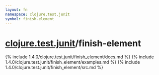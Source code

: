 ```yaml
---
layout: fn
namespace: clojure.test.junit
symbol: finish-element
---
```


# [clojure.test.junit](../)/finish-element

{% include 1.4.0/clojure.test.junit/finish_element/docs.md %}
{% include 1.4.0/clojure.test.junit/finish_element/examples.md %}
{% include 1.4.0/clojure.test.junit/finish_element/src.md %}

